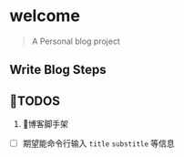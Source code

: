 # welcome

> A Personal blog project

## Write Blog Steps

## TODOS
1. 博客脚手架
- [ ] 期望能命令行输入 `title` `substitle` 等信息